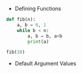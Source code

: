 - Defining Functions

```python
def fib(n):
    a, b = 0, 1
    while b < n:
        a, b = b, a+b
        print(a)

fib(10)
```

- Default Argument Values

